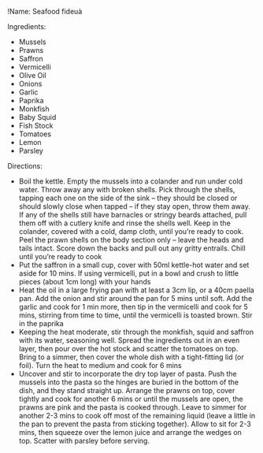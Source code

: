 !Name: Seafood fideuà

Ingredients:
- Mussels
- Prawns
- Saffron
- Vermicelli
- Olive Oil
- Onions
- Garlic
- Paprika
- Monkfish
- Baby Squid
- Fish Stock
- Tomatoes
- Lemon
- Parsley

Directions:
- Boil the kettle. Empty the mussels into a colander and run under cold water. Throw away any with broken shells. Pick through the shells, tapping each one on the side of the sink – they should be closed or should slowly close when tapped – if they stay open, throw them away. If any of the shells still have barnacles or stringy beards attached, pull them off with a cutlery knife and rinse the shells well. Keep in the colander, covered with a cold, damp cloth, until you’re ready to cook. Peel the prawn shells on the body section only – leave the heads and tails intact. Score down the backs and pull out any gritty entrails. Chill until you’re ready to cook
- Put the saffron in a small cup, cover with 50ml kettle-hot water and set aside for 10 mins. If using vermicelli, put in a bowl and crush to little pieces (about 1cm long) with your hands
- Heat the oil in a large frying pan with at least a 3cm lip, or a 40cm paella pan. Add the onion and stir around the pan for 5 mins until soft. Add the garlic and cook for 1 min more, then tip in the vermicelli and cook for 5 mins, stirring from time to time, until the vermicelli is toasted brown. Stir in the paprika
- Keeping the heat moderate, stir through the monkfish, squid and saffron with its water, seasoning well. Spread the ingredients out in an even layer, then pour over the hot stock and scatter the tomatoes on top. Bring to a simmer, then cover the whole dish with a tight-fitting lid (or foil). Turn the heat to medium and cook for 6 mins
- Uncover and stir to incorporate the dry top layer of pasta. Push the mussels into the pasta so the hinges are buried in the bottom of the dish, and they stand straight up. Arrange the prawns on top, cover tightly and cook for another 6 mins or until the mussels are open, the prawns are pink and the pasta is cooked through. Leave to simmer for another 2-3 mins to cook off most of the remaining liquid (leave a little in the pan to prevent the pasta from sticking together). Allow to sit for 2-3 mins, then squeeze over the lemon juice and arrange the wedges on top. Scatter with parsley before serving.
